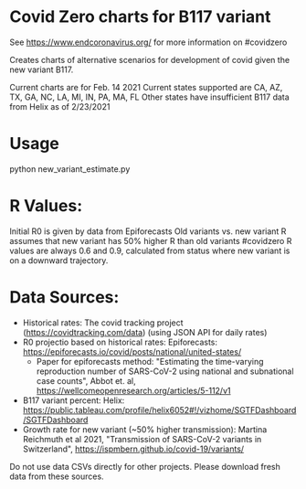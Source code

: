 # Covid Zero charts for B117 variant

See https://www.endcoronavirus.org/ for more information on #covidzero

Creates charts of alternative scenarios for development of covid given the new variant B117.

Current charts are for Feb. 14 2021 
Current states supported are CA, AZ, TX, GA, NC, LA, MI, IN, PA, MA, FL
Other states have insufficient B117 data from Helix as of 2/23/2021

# Usage
python new_variant_estimate.py

# R Values:
  Initial R0 is given by data from Epiforecasts
  Old variants vs. new variant R assumes that new variant has 50% higher R than old variants
  #covidzero R values are always 0.6 and 0.9, calculated from status where new variant is on a downward trajectory.

# Data Sources:
- Historical rates: The covid tracking project (https://covidtracking.com/data) (using JSON API for daily rates)
- R0 projectio based on historical rates: Epiforecasts: https://epiforecasts.io/covid/posts/national/united-states/ 
  - Paper for epiforecasts method: "Estimating the time-varying reproduction number of SARS-CoV-2 using national and subnational case counts", Abbot et. al, https://wellcomeopenresearch.org/articles/5-112/v1  
- B117 variant percent: Helix: https://public.tableau.com/profile/helix6052#!/vizhome/SGTFDashboard/SGTFDashboard 
- Growth rate for new variant (~50% higher transmission): Martina Reichmuth et al 2021, "Transmission of SARS-CoV-2 variants in Switzerland", https://ispmbern.github.io/covid-19/variants/ 

Do not use data CSVs directly for other projects. Please download fresh data from these sources.
